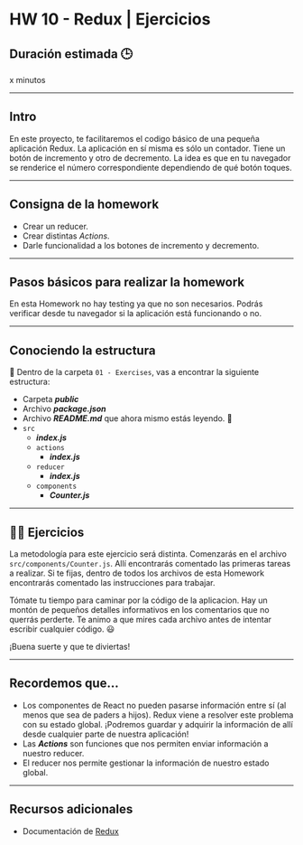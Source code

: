 # HW 10 - Redux | Ejercicios

## Duración estimada 🕒

x minutos

---

## Intro

En este proyecto, te facilitaremos el codigo básico de una pequeña aplicación Redux. La aplicación en sí misma es sólo un contador. Tiene un botón de incremento y otro de decremento. La idea es que en tu navegador se renderice el número correspondiente dependiendo de qué botón toques.

---

## Consigna de la homework

-  Crear un reducer.
-  Crear distintas _Actions_.
-  Darle funcionalidad a los botones de incremento y decremento.

---

## Pasos básicos para realizar la homework

En esta Homework no hay testing ya que no son necesarios. Podrás verificar desde tu navegador si la aplicación está funcionando o no.

---

## Conociendo la estructura

🔹 Dentro de la carpeta `01 - Exercises`, vas a encontrar la siguiente estructura:

-  Carpeta **_public_**
-  Archivo **_package.json_**
-  Archivo **_README.md_** que ahora mismo estás leyendo. 🧐
-  `src`
   -  **_index.js_**
   -  `actions`
      -  **_index.js_**
   -  `reducer`
      -  **_index.js_**
   -  `components`
      -  **_Counter.js_**

---

## 👩‍💻 Ejercicios

La metodología para este ejercicio será distinta. Comenzarás en el archivo `src/components/Counter.js`. Allí encontrarás comentado las primeras tareas a realizar. Si te fijas, dentro de todos los archivos de esta Homework encontrarás comentado las instrucciones para trabajar.

Tómate tu tiempo para caminar por la código de la aplicacion. Hay un montón de pequeños detalles informativos en los comentarios que no querrás perderte. Te animo a que mires cada archivo antes de intentar escribir cualquier código. 😃

¡Buena suerte y que te diviertas!

---

## Recordemos que...

-  Los componentes de React no pueden pasarse información entre sí (al menos que sea de paders a hijos). Redux viene a resolver este problema con su estado global. ¡Podremos guardar y adquirir la información de allí desde cualquier parte de nuestra aplicación!
-  Las **_Actions_** son funciones que nos permiten enviar información a nuestro reducer.
-  El reducer nos permite gestionar la información de nuestro estado global.

---

## Recursos adicionales

-  Documentación de [Redux](https://redux.js.org/introduction/getting-started)
